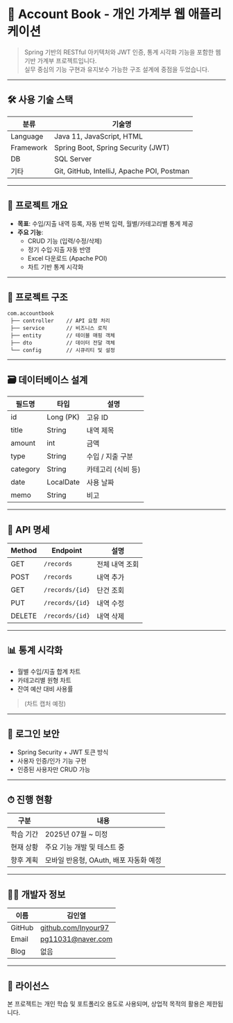 # 📘 Account Book - 개인 가계부 웹 애플리케이션

> Spring 기반의 RESTful 아키텍처와 JWT 인증, 통계 시각화 기능을 포함한 웹 기반 가계부 프로젝트입니다.  
> 실무 중심의 기능 구현과 유지보수 가능한 구조 설계에 중점을 두었습니다.

---

## 🛠 사용 기술 스택

| 분류       | 기술명                                        |
|------------|-----------------------------------------------|
| Language   | Java 11, JavaScript, HTML                     |
| Framework  | Spring Boot, Spring Security (JWT)           |
| DB         | SQL Server                                    |
| 기타       | Git, GitHub, IntelliJ, Apache POI, Postman    |

---

## 📌 프로젝트 개요

- **목표**: 수입/지출 내역 등록, 자동 반복 입력, 월별/카테고리별 통계 제공
- **주요 기능**:
  - CRUD 기능 (입력/수정/삭제)
  - 정기 수입·지출 자동 반영
  - Excel 다운로드 (Apache POI)
  - 차트 기반 통계 시각화

---

## 📁 프로젝트 구조

```
com.accountbook
 ├── controller    // API 요청 처리
 ├── service       // 비즈니스 로직
 ├── entity        // 테이블 매핑 객체
 ├── dto           // 데이터 전달 객체
 └── config        // 시큐리티 및 설정
```

---

## 🗃 데이터베이스 설계

| 필드명   | 타입        | 설명              |
|----------|-------------|-------------------|
| id       | Long (PK)   | 고유 ID           |
| title    | String      | 내역 제목         |
| amount   | int         | 금액              |
| type     | String      | 수입 / 지출 구분 |
| category | String      | 카테고리 (식비 등)|
| date     | LocalDate   | 사용 날짜         |
| memo     | String      | 비고              |

---

## 🔗 API 명세

| Method | Endpoint        | 설명              |
|--------|------------------|-------------------|
| GET    | `/records`       | 전체 내역 조회   |
| POST   | `/records`       | 내역 추가        |
| GET    | `/records/{id}`  | 단건 조회        |
| PUT    | `/records/{id}`  | 내역 수정        |
| DELETE | `/records/{id}`  | 내역 삭제        |

---

## 📊 통계 시각화

- 월별 수입/지출 합계 차트
- 카테고리별 원형 차트
- 잔여 예산 대비 사용률

> (차트 캡처 예정)

---

## 🔐 로그인 보안

- Spring Security + JWT 토큰 방식
- 사용자 인증/인가 기능 구현
- 인증된 사용자만 CRUD 가능

---

## ⏱ 진행 현황

| 구분     | 내용                            |
|----------|---------------------------------|
| 학습 기간 | 2025년 07월 ~ 미정              |
| 현재 상황 | 주요 기능 개발 및 테스트 중     |
| 향후 계획 | 모바일 반응형, OAuth, 배포 자동화 예정 |

---

## 🙋‍♂️ 개발자 정보

| 이름     | 김인열 |
|----------|--------|
| GitHub   | [github.com/Inyour97](https://github.com/Inyour97) |
| Email    | pg11031@naver.com |
| Blog     | 없음 |

---

## 📄 라이선스

본 프로젝트는 개인 학습 및 포트폴리오 용도로 사용되며, 상업적 목적의 활용은 제한됩니다.

